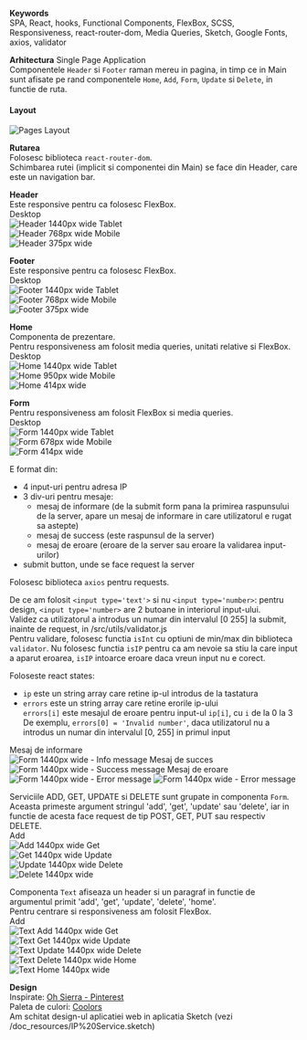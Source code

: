 **Keywords** <br>
SPA, React, hooks, Functional Components, FlexBox, SCSS, Responsiveness, react-router-dom, Media Queries, Sketch, Google Fonts, axios, validator

**Arhitectura**
Single Page Application <br>
Componentele `Header` si `Footer` raman mereu in pagina, in timp ce in Main sunt afisate pe rand componentele `Home`, `Add`, `Form`, `Update` si `Delete`, in functie de ruta. 

#### Layout
![Pages Layout](doc_resources/Pages%20Layout.png)

**Rutarea** <br>
Folosesc biblioteca `react-router-dom`. <br>
Schimbarea rutei (implicit si componentei din Main) se face din Header, care este un navigation bar.

**Header** <br>
Este responsive pentru ca folosesc FlexBox. <br>
Desktop <br>
![Header 1440px wide](doc_resources/Header%201440px%20wide.png)
Tablet <br>
![Header 768px wide](doc_resources/Header%20768px%20wide.png)
Mobile <br>
![Header 375px wide](doc_resources/Header%20375px%20wide.png)

**Footer** <br>
Este responsive pentru ca folosesc FlexBox. <br>
Desktop <br>
![Footer 1440px wide](doc_resources/Footer%201440px%20wide.png)
Tablet <br>
![Footer 768px wide](doc_resources/Footer%20768px%20wide.png)
Mobile <br>
![Footer 375px wide](doc_resources/Footer%20375px%20wide.png)

**Home** <br>
Componenta de prezentare. <br>
Pentru responsiveness am folosit media queries, unitati relative si FlexBox. <br>
Desktop <br>
![Home 1440px wide](doc_resources/Home%201440px%20wide.png)
Tablet <br>
![Home 950px wide](doc_resources/Home%20950px%20wide.png)
Mobile <br>
![Home 414px wide](doc_resources/Home%20414px%20wide.png)

**Form** <br>
Pentru responsiveness am folosit FlexBox si media queries. <br>
Desktop <br>
![Form 1440px wide](doc_resources/Form1%201440px%20wide.png)
Tablet <br>
![Form 678px wide](doc_resources/Form%20678px%20wide.png)
Mobile <br>
![Form 414px wide](doc_resources/Form%20414px%20wide.png)

E format din:
* 4 input-uri pentru adresa IP <br>
* 3 div-uri pentru mesaje:
  * mesaj de informare (de la submit form pana la primirea raspunsului de la server, apare un mesaj de informare in care utilizatorul e rugat sa astepte)
  * mesaj de success (este raspunsul de la server)
  * mesaj de eroare (eroare de la server sau eroare la validarea input-urilor)
* submit button, unde se face request la server

Folosesc biblioteca `axios` pentru requests. <br>

De ce am folosit `<input type='text'>` si nu `<input type='number>`: pentru design, `<input type='number>` are 2 butoane in interiorul input-ului. <br>
Validez ca utilizatorul a introdus un numar din intervalul [0 255] la submit, inainte de request, in /src/utils/validator.js <br>
Pentru validare, folosesc functia `isInt` cu optiuni de min/max din biblioteca `validator`. Nu folosesc functia `isIP` pentru ca am nevoie sa stiu la care input a aparut eroarea, `isIP` intoarce eroare daca vreun input nu e corect.

Foloseste react states:
* `ip` este un string array care retine ip-ul introdus de la tastatura
* `errors` este un string array care retine erorile ip-ului <br>
`errors[i]` este mesajul de eroare pentru input-ul `ip[i]`, cu `i` de la 0 la 3 <br>
De exemplu, `errors[0] = 'Invalid number'`, daca utilizatorul nu a introdus un numar din intervalul [0, 255] in primul input <br>

Mesaj de informare <br>
![Form 1440px wide - Info message](doc_resources/Form4%201440px%20wide.png)
Mesaj de succes <br>
![Form 1440px wide - Success message](doc_resources/Get%201440px%20wide.png)
Mesaj de eroare <br>
![Form 1440px wide - Error message](doc_resources/Form2%201440px%20wide.png)
![Form 1440px wide - Error message](doc_resources/Form3%201440px%20wide.png)

Serviciile ADD, GET, UPDATE si DELETE sunt grupate in componenta `Form`. Aceasta primeste argument stringul 'add', 'get', 'update' sau 'delete', iar in functie de acesta face request de tip POST, GET, PUT sau respectiv DELETE. <br>
Add <br>
![Add 1440px wide](doc_resources/Add.png)
Get <br>
![Get 1440px wide](doc_resources/Get.png)
Update <br>
![Update 1440px wide](doc_resources/Update.png)
Delete <br>
![Delete 1440px wide](doc_resources/Delete.png)

Componenta `Text` afiseaza un header si un paragraf in functie de argumentul primit 'add', 'get', 'update', 'delete', 'home'. <br>
Pentru centrare si responsiveness am folosit FlexBox. <br>
Add <br>
![Text Add 1440px wide](doc_resources/Text%20-%20Add.png)
Get <br>
![Text Get 1440px wide](doc_resources/Text%20-%20Get.png)
Update <br>
![Text Update 1440px wide](doc_resources/Text%20-%20Update.png)
Delete <br>
![Text Delete 1440px wide](doc_resources/Text%20-%20Delete.png)
Home <br>
![Text Home 1440px wide](doc_resources/Text%20-%20Home.png)

**Design** <br>
Inspirate: [Oh Sierra - Pinterest](https://pin.it/2qvu5Di) <br>
Paleta de culori: [Coolors](https://coolors.co/353535-3c6e71-ffffff-d9d9d9-284b63) <br>
Am schitat design-ul aplicatiei web in aplicatia Sketch (vezi /doc_resources/IP%20Service.sketch)